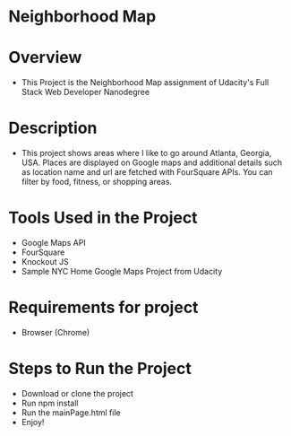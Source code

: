 # Neighborhood Map 

# Overview 

- This Project is the Neighborhood Map assignment of Udacity's Full Stack Web Developer Nanodegree 

# Description

- This project shows areas where I like to go around Atlanta, Georgia, USA. Places are displayed on Google maps and additional details such as location name and url are fetched with FourSquare APIs. You can filter by food, fitness, or shopping areas. 

# Tools Used in the Project
- Google Maps API 
- FourSquare
- Knockout JS
- Sample NYC Home Google Maps Project from Udacity
	
 
# Requirements for project 

- Browser (Chrome)

# Steps to Run the Project

- Download or clone the project 
- Run npm install
- Run the mainPage.html file
- Enjoy!

